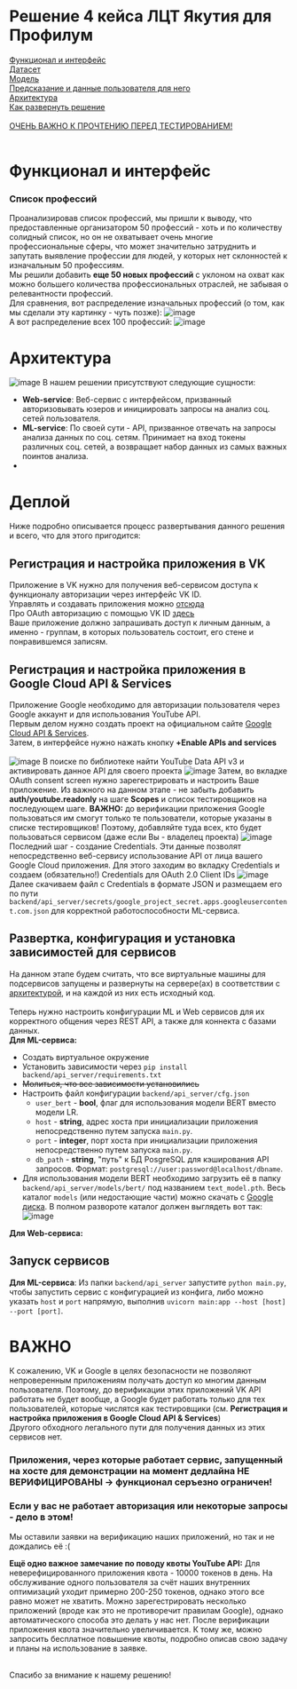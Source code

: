 # Решение 4 кейса ЛЦТ Якутия для Профилум

[Функционал и интерфейс](#Функционал) <br>
[Датасет](#Датасет) <br>
[Модель](#Модель) <br>
[Предсказание и данные пользователя для него](#Предсказание) <br>
[Архитектура](#Архитектура) <br>
[Как развернуть решение](#Деплой) <br><br>
[ОЧЕНЬ ВАЖНО К ПРОЧТЕНИЮ ПЕРЕД ТЕСТИРОВАНИЕМ!](#ВАЖНО!) <br><br>

# Функционал и интерфейс
### Список профессий
Проанализировав список профессий, мы пришли к выводу, что предоставленные организатором 50 профессий - хоть и по количеству солидный список, но он не охватывает очень многие профессиональные сферы, что может значительно затруднить и запутать выявление профессии для людей, у которых нет склонностей к изначальным 50 профессиям. <br>
Мы решили добавить **еще 50 новых профессий** с уклоном на охват как можно большего количества профессиональных отраслей, не забывая о релевантности профессий. <br>
Для сравнения, вот распределение изначальных профессий (о том, как мы сделали эту картинку - чуть позже):
![image](https://github.com/DCDsqd/ldt-sakha-solution-2023/assets/89082426/fc16abd5-d279-4c43-931f-c4cb9d1c63af) <br>
А вот распределение всех 100 профессий:
![image](https://github.com/DCDsqd/ldt-sakha-solution-2023/assets/89082426/57580b13-82eb-4973-a66b-3ed934fbfeee)



# Архитектура
![image](https://github.com/DCDsqd/ldt-sakha-solution-2023/assets/89082426/086a7e69-fc84-4237-ae66-58a704e8280e)
В нашем решении присутствуют следующие сущности:
* **Web-service**: Веб-сервис с интерфейсом, призванный авторизовывать юзеров и инициировать запросы на анализ соц. сетей пользователя.
* **ML-service**: По своей сути - API, призванное отвечать на запросы анализа данных по соц. сетям. Принимает на вход токены различных соц. сетей, а возвращает набор данных из самых важных поинтов анализа.
* 


# Деплой
Ниже подробно описывается процесс развертывания данного решения и всего, что для этого пригодится:

## Регистрация и настройка приложения в VK <br>
Приложение в VK нужно для получения веб-сервисом доступа к функционалу авторизации через интерфейс VK ID. <br>
Управлять и создавать приложения можно [отсюда](https://vk.com/apps?act=manage) <br>
Про OAuth авторизацию с помощью VK ID [здесь](https://dev.vk.com/ru/api/access-token/getting-started) <br>
Ваше приложение должно запрашивать доступ к личным данным, а именно - группам, в которых пользователь состоит, его стене и понравившемся записям. <br>

## Регистрация и настройка приложения в Google Cloud API & Services <br>
Приложение Google необходимо для авторизации пользователя через Google аккаунт и для использования YouTube API. <br>
Первым делом нужно создать проект на официальном сайте [Google Cloud API & Services](https://console.cloud.google.com/apis). <br> Затем, в интерфейсе нужно нажать кнопку **+Enable APIs and services** <br><br>
![image](https://github.com/DCDsqd/ldt-sakha-solution-2023/assets/89082426/9dbcc917-9931-4985-9d03-be35b7dcb55b)
В поиске по библиотеке найти YouTube Data API v3 и активировать данное API для своего проекта ![image](https://github.com/DCDsqd/ldt-sakha-solution-2023/assets/89082426/a4668663-3492-4123-97c1-ee7dc87a3a3e)
Затем, во вкладке OAuth consent screen нужно зарегестрировать и настроить Ваше приложение. Из важного на данном этапе - не забыть добавить **auth/youtube.readonly** на шаге **Scopes** и список тестировщиков на последующем шаге. 
**ВАЖНО:** до верификации приложения Google пользоваться им смогут только те пользователи, которые указаны в списке тестировщиков! Поэтому, добавляйте туда всех, кто будет пользоваться сервисом (даже если Вы - владелец проекта)
![image](https://github.com/DCDsqd/ldt-sakha-solution-2023/assets/89082426/d81b42c6-a399-4f47-a319-bdfed2dbf2ae)
Последний шаг - создание Credentials. Эти данные позволят непосредственно веб-сервису использование API от лица вашего Google Cloud приложения. Для этого заходим во вкладку Credentials и создаем (обязательно!) Credentials для OAuth 2.0 Client IDs
![image](https://github.com/DCDsqd/ldt-sakha-solution-2023/assets/89082426/f54ce701-eb99-4d1f-b2ac-c0c1905cd2a6)
Далее скачиваем файл с Credentials в формате JSON и размещаем его по пути ```backend/api_server/secrets/google_project_secret.apps.googleusercontent.com.json``` для корректной работоспособности ML-сервиса. <br>

## Развертка, конфигурация и установка зависимостей для сервисов <br>
На данном этапе будем считать, что все виртуальные машины для подсервисов запущены и развернуты на сервере(ах) в соответствии с [архитектурой](#Архитектура), и на каждой из них есть исходный код. <br><br>
Теперь нужно настроить конфигурации ML и Web сервисов для их корректного общения через REST API, а также для коннекта с базами данных. <br>
**Для ML-сервиса:**
* Создать виртуальное окружение
* Установить зависимости через `pip install backend/api_server/requirements.txt`
* ~~Молиться, что все зависимости установились~~
* Настроить файл конфигурации `backend/api_server/cfg.json`
  * `user_bert` - **bool**, флаг для использования модели BERT вместо модели LR.
  * `host` - **string**, адрес хоста при инициализации приложения непосредственно путем запуска `main.py`.
  * `port` - **integer**, порт хоста при инициализации приложения непосредственно путем запуска `main.py`.
  * `db_path` - **string**, "путь" к БД PosgreSQL для кэширования API запросов. Формат: `postgresql://user:password@localhost/dbname`.
* Для использования модели BERT необходимо загрузить её в папку `backend/api_server/models/bert/` под названием `text_model.pth`. Весь каталог `models` (или недостающие части) можно скачать с [Google диска](https://drive.google.com/drive/folders/1rSNaX_uxz2VPm_V4gTETlP-8IBbFgg_w?usp=sharing). В полном развороте каталог должен выглядеть вот так: <br> ![image](https://github.com/DCDsqd/ldt-sakha-solution-2023/assets/89082426/bebbc330-8848-4433-84ae-2afeceb282bc) 


 **Для Web-сервиса:**

## Запуск сервисов <br>
**Для ML-сервиса**: Из папки ```backend/api_server``` запустите ```python main.py```, чтобы запустить сервис с конфигурацией из конфига, либо можно указать `host` и `port` напрямую, выполнив `uvicorn main:app --host [host] --port [port]`.



# ВАЖНО
К сожалению, VK и Google в целях безопасности не позволяют непроверенным приложениям получать доступ ко многим данным пользователя. Поэтому, до верификации этих приложений VK API работать не будет вообще, а Google будет работать только для тех пользователей, которые числятся как тестировщики (см. **Регистрация и настройка приложения в Google Cloud API & Services**) <br>
Другого обходного легального пути для получения данных из этих сервисов нет. <br>
### **Приложения, через которые работает сервис, запущенный на хосте для демонстрации на момент дедлайна НЕ ВЕРИФИЦИРОВАНЫ -> функционал серъезно ограничен!** <br>
### **Если у вас не работает авторизация или некоторые запросы - дело в этом!** <br>
Мы оставили заявки на верификацию наших приложений, но так и не дождались её :(

**Ещё одно важное замечание по поводу квоты YouTube API:** Для неверефицированного приложения квота - 10000 токенов в день. На обслуживание одного пользователя за счёт наших внутренних оптимизаций уходит примерно 200-250 токенов, однако этого все равно может не хватить. Можно зарегестрировать несколько приложений (вроде как это не противоречит правилам Google), однако автоматического способа это делать у нас нет. После верификации приложения квота значительно увеличивается. К тому же, можно запросить бесплатное повышение квоты, подробно описав свою задачу и планы на использование в заявке. <br><br>

Спасибо за внимание к нашему решению!
